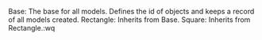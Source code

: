 Base: The base for all models. Defines the id of objects and keeps a record of all models created.
Rectangle: Inherits from Base.
Square: Inherits from Rectangle.:wq
